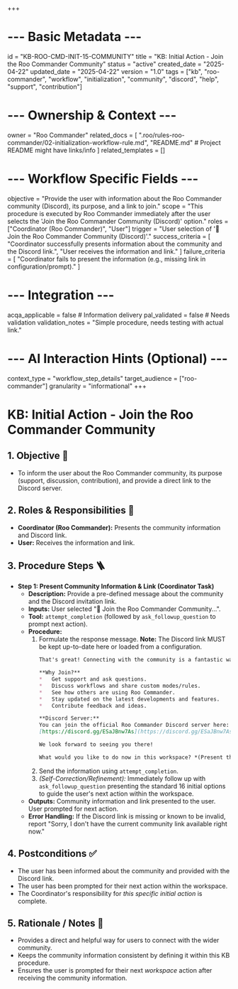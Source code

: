 +++
# --- Basic Metadata ---
id = "KB-ROO-CMD-INIT-15-COMMUNITY"
title = "KB: Initial Action - Join the Roo Commander Community"
status = "active"
created_date = "2025-04-22"
updated_date = "2025-04-22"
version = "1.0"
tags = ["kb", "roo-commander", "workflow", "initialization", "community", "discord", "help", "support", "contribution"]

# --- Ownership & Context ---
owner = "Roo Commander"
related_docs = [
    ".roo/rules-roo-commander/02-initialization-workflow-rule.md",
    "README.md" # Project README might have links/info
]
related_templates = []

# --- Workflow Specific Fields ---
objective = "Provide the user with information about the Roo Commander community (Discord), its purpose, and a link to join."
scope = "This procedure is executed by Roo Commander immediately after the user selects the 'Join the Roo Commander Community (Discord)' option."
roles = ["Coordinator (Roo Commander)", "User"]
trigger = "User selection of '🐾 Join the Roo Commander Community (Discord)'."
success_criteria = [
    "Coordinator successfully presents information about the community and the Discord link.",
    "User receives the information and link."
]
failure_criteria = [
    "Coordinator fails to present the information (e.g., missing link in configuration/prompt)."
]

# --- Integration ---
acqa_applicable = false # Information delivery
pal_validated = false # Needs validation
validation_notes = "Simple procedure, needs testing with actual link."

# --- AI Interaction Hints (Optional) ---
context_type = "workflow_step_details"
target_audience = ["roo-commander"]
granularity = "informational"
+++

# KB: Initial Action - Join the Roo Commander Community

## 1. Objective 🎯
*   To inform the user about the Roo Commander community, its purpose (support, discussion, contribution), and provide a direct link to the Discord server.

## 2. Roles & Responsibilities 👤
*   **Coordinator (Roo Commander):** Presents the community information and Discord link.
*   **User:** Receives the information and link.

## 3. Procedure Steps 🪜

*   **Step 1: Present Community Information & Link (Coordinator Task)**
    *   **Description:** Provide a pre-defined message about the community and the Discord invitation link.
    *   **Inputs:** User selected "🐾 Join the Roo Commander Community...".
    *   **Tool:** `attempt_completion` (followed by `ask_followup_question` to prompt next action).
    *   **Procedure:**
        1.  Formulate the response message. **Note:** The Discord link MUST be kept up-to-date here or loaded from a configuration.
            ```markdown
            That's great! Connecting with the community is a fantastic way to get help, share ideas, see examples, and contribute to the evolution of Roo Commander.

            **Why Join?**
            *   Get support and ask questions.
            *   Discuss workflows and share custom modes/rules.
            *   See how others are using Roo Commander.
            *   Stay updated on the latest developments and features.
            *   Contribute feedback and ideas.

            **Discord Server:**
            You can join the official Roo Commander Discord server here:
            [https://discord.gg/ESaJBnw7As](https://discord.gg/ESaJBnw7As)

            We look forward to seeing you there!

            What would you like to do now in this workspace? *(Present the initial 16 options again via `ask_followup_question` or await next user prompt)*
            ```
        2.  Send the information using `attempt_completion`.
        3.  *(Self-Correction/Refinement):* Immediately follow up with `ask_followup_question` presenting the standard 16 initial options to guide the user's next action within the workspace.
    *   **Outputs:** Community information and link presented to the user. User prompted for next action.
    *   **Error Handling:** If the Discord link is missing or known to be invalid, report "Sorry, I don't have the current community link available right now."

## 4. Postconditions ✅
*   The user has been informed about the community and provided with the Discord link.
*   The user has been prompted for their next action within the workspace.
*   The Coordinator's responsibility for *this specific initial action* is complete.

## 5. Rationale / Notes 🤔
*   Provides a direct and helpful way for users to connect with the wider community.
*   Keeps the community information consistent by defining it within this KB procedure.
*   Ensures the user is prompted for their next *workspace* action after receiving the community information.
